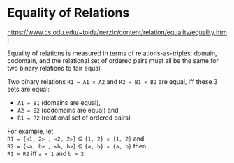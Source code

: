 # Equality of Relations

https://www.cs.odu.edu/~toida/nerzic/content/relation/equality/equality.html

Equality of relations is measured in terms of relations-as-triples: domain, codomain, and the relational set of ordered pairs must all be the same for two binary relations to fair equal.


Two binary relations `R1 = A1 ⨯ A2` and `R2 = B1 ⨯ B2` are equal, 
iff these 3 sets are equal:
- `A1 = B1` (domains are equal), 
- `A2 = B2` (codomains are equal) and
- `R1 = R2` (relational set of ordered pairs)


For example, let    
`R1 = {<1, 2> , <2, 2>}` ⊆ `{1, 2} ⨯ {1, 2}` and    
`R2 = {<a, b> , <b, b>}` ⊆ `{a, b} ⨯ {a, b}` then    
`R1 = R2` iff `a = 1` and `b = 2`
